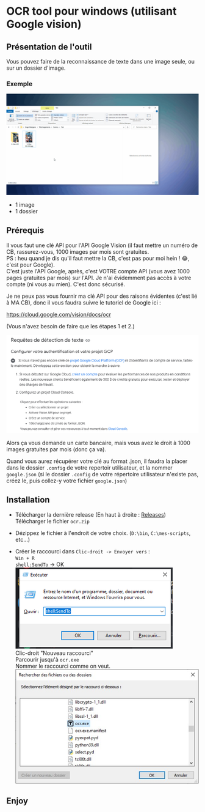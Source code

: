 # OCR tool pour windows (utilisant Google vision)

## Présentation de l'outil

Vous pouvez faire de la reconnaissance de texte dans une image seule, ou sur un dossier d'image.

### Exemple  

![demo](https://raw.githubusercontent.com/Sergeileduc/ocr-tool/master/ressources/doc/Animation.gif)  

- 1 image
- 1 dossier

## Prérequis

Il vous faut une clé API pour l'API Google Vision (il faut mettre un numéro de CB, rassurez-vous, 1000 images par mois sont gratuites.  
PS : heu quand je dis qu'il faut mettre la CB, c'est pas pour moi hein ! 😂, c'est pour Google).  
C'est juste l'API Google, après, c'est VOTRE compte API (vous avez 1000 pages gratuites par mois) sur l'API.
Je n'ai évidemment pas accès à votre compte (ni vous au mien).
C'est donc sécurisé.

Je ne peux pas vous fournir ma clé API pour des raisons évidentes (c'est lié à MA CB), donc il vous faudra suivre le tutoriel de Google ici :

<https://cloud.google.com/vision/docs/ocr>

(Vous n'avez besoin de faire que les étapes 1 et 2.)

![Google API](https://raw.githubusercontent.com/Sergeileduc/ocr-tool/master/ressources/doc/google.png)

Alors ça vous demande un carte bancaire, mais vous avez le droit à 1000 images gratuites par mois (donc ça va).

Quand vous aurez récupérer votre clé au format .json, il faudra la placer dans le dossier `.config` de votre repertoir utilisateur, et la nommer `google.json` (si le dossier `.config` de votre répertoire utilisateur n'existe pas, créez le, puis collez-y votre fichier `google.json`)

## Installation

- Télécharger la dernière release (En haut à droite : [Releases](https://github.com/Sergeileduc/ocr-tool/releases))  
Télécharger le fichier `ocr.zip`

- Dézippez le fichier à l'endroit de votre choix. (`D:\bin`, `C:\mes-scripts`, etc...)

- Créer le raccourci dans `Clic-droit -> Envoyer vers` :  
`Win + R`  
`shell:SendTo` -> OK  
![SenTO](https://raw.githubusercontent.com/Sergeileduc/ocr-tool/master/ressources/doc/shellsend.png)  
Clic-droit "Nouveau raccourci"  
Parcourir jusqu'à `ocr.exe`  
Nommer le raccourci comme on veut.  
![Browser](https://raw.githubusercontent.com/Sergeileduc/ocr-tool/master/ressources/doc/parcourir.jpg)  

## Enjoy
